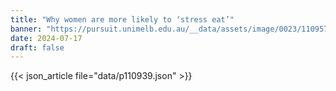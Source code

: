 ```yaml
---
title: "Why women are more likely to ‘stress eat’"
banner: "https://pursuit.unimelb.edu.au/__data/assets/image/0023/110957/2WomanWomenStressEatingBingeComfortBrainHealthGetty.jpeg"
date: 2024-07-17
draft: false
---
```


{{< json_article file="data/p110939.json" >}}
